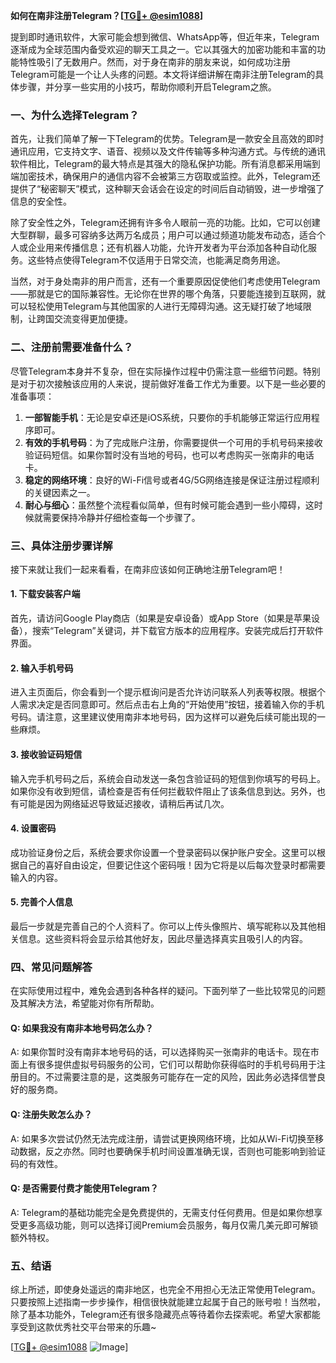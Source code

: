 **如何在南非注册Telegram？[[TG💪+ @esim1088](https://t.me/s/esim1088)]**

提到即时通讯软件，大家可能会想到微信、WhatsApp等，但近年来，Telegram逐渐成为全球范围内备受欢迎的聊天工具之一。它以其强大的加密功能和丰富的功能特性吸引了无数用户。然而，对于身在南非的朋友来说，如何成功注册Telegram可能是一个让人头疼的问题。本文将详细讲解在南非注册Telegram的具体步骤，并分享一些实用的小技巧，帮助你顺利开启Telegram之旅。

### 一、为什么选择Telegram？

首先，让我们简单了解一下Telegram的优势。Telegram是一款安全且高效的即时通讯应用，它支持文字、语音、视频以及文件传输等多种沟通方式。与传统的通讯软件相比，Telegram的最大特点是其强大的隐私保护功能。所有消息都采用端到端加密技术，确保用户的通信内容不会被第三方窃取或监控。此外，Telegram还提供了“秘密聊天”模式，这种聊天会话会在设定的时间后自动销毁，进一步增强了信息的安全性。

除了安全性之外，Telegram还拥有许多令人眼前一亮的功能。比如，它可以创建大型群聊，最多可容纳多达两万名成员；用户可以通过频道功能发布动态，适合个人或企业用来传播信息；还有机器人功能，允许开发者为平台添加各种自动化服务。这些特点使得Telegram不仅适用于日常交流，也能满足商务用途。

当然，对于身处南非的用户而言，还有一个重要原因促使他们考虑使用Telegram——那就是它的国际兼容性。无论你在世界的哪个角落，只要能连接到互联网，就可以轻松使用Telegram与其他国家的人进行无障碍沟通。这无疑打破了地域限制，让跨国交流变得更加便捷。

### 二、注册前需要准备什么？

尽管Telegram本身并不复杂，但在实际操作过程中仍需注意一些细节问题。特别是对于初次接触该应用的人来说，提前做好准备工作尤为重要。以下是一些必要的准备事项：

1. **一部智能手机**：无论是安卓还是iOS系统，只要你的手机能够正常运行应用程序即可。
2. **有效的手机号码**：为了完成账户注册，你需要提供一个可用的手机号码来接收验证码短信。如果你暂时没有当地的号码，也可以考虑购买一张南非的电话卡。
3. **稳定的网络环境**：良好的Wi-Fi信号或者4G/5G网络连接是保证注册过程顺利的关键因素之一。
4. **耐心与细心**：虽然整个流程看似简单，但有时候可能会遇到一些小障碍，这时候就需要保持冷静并仔细检查每一个步骤了。

### 三、具体注册步骤详解

接下来就让我们一起来看看，在南非应该如何正确地注册Telegram吧！

#### 1. 下载安装客户端

首先，请访问Google Play商店（如果是安卓设备）或App Store（如果是苹果设备），搜索“Telegram”关键词，并下载官方版本的应用程序。安装完成后打开软件界面。

#### 2. 输入手机号码

进入主页面后，你会看到一个提示框询问是否允许访问联系人列表等权限。根据个人需求决定是否同意即可。然后点击右上角的“开始使用”按钮，接着输入你的手机号码。请注意，这里建议使用南非本地号码，因为这样可以避免后续可能出现的一些麻烦。

#### 3. 接收验证码短信

输入完手机号码之后，系统会自动发送一条包含验证码的短信到你填写的号码上。如果你没有收到短信，请检查是否有任何拦截软件阻止了该条信息到达。另外，也有可能是因为网络延迟导致延迟接收，请稍后再试几次。

#### 4. 设置密码

成功验证身份之后，系统会要求你设置一个登录密码以保护账户安全。这里可以根据自己的喜好自由设定，但要记住这个密码哦！因为它将是以后每次登录时都需要输入的内容。

#### 5. 完善个人信息

最后一步就是完善自己的个人资料了。你可以上传头像照片、填写昵称以及其他相关信息。这些资料将会显示给其他好友，因此尽量选择真实且吸引人的内容。

### 四、常见问题解答

在实际使用过程中，难免会遇到各种各样的疑问。下面列举了一些比较常见的问题及其解决方法，希望能对你有所帮助。

#### Q: 如果我没有南非本地号码怎么办？
A: 如果你暂时没有南非本地号码的话，可以选择购买一张南非的电话卡。现在市面上有很多提供虚拟号码服务的公司，它们可以帮助你获得临时的手机号码用于注册目的。不过需要注意的是，这类服务可能存在一定的风险，因此务必选择信誉良好的服务商。

#### Q: 注册失败怎么办？
A: 如果多次尝试仍然无法完成注册，请尝试更换网络环境，比如从Wi-Fi切换至移动数据，反之亦然。同时也要确保手机时间设置准确无误，否则也可能影响到验证码的有效性。

#### Q: 是否需要付费才能使用Telegram？
A: Telegram的基础功能完全是免费提供的，无需支付任何费用。但是如果你想享受更多高级功能，则可以选择订阅Premium会员服务，每月仅需几美元即可解锁额外特权。

### 五、结语

综上所述，即使身处遥远的南非地区，也完全不用担心无法正常使用Telegram。只要按照上述指南一步步操作，相信很快就能建立起属于自己的账号啦！当然啦，除了基本功能外，Telegram还有很多隐藏亮点等待着你去探索呢。希望大家都能享受到这款优秀社交平台带来的乐趣~

[[TG💪+ @esim1088](https://t.me/s/esim1088) ![Image](https://i.postimg.cc/4NQfJmqS/Snipaste-2025-05-13-00-14-12.png)]